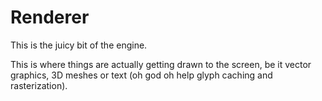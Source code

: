 # Renderer

This is the juicy bit of the engine.

This is where things are actually getting drawn to the screen, be it vector graphics, 3D meshes or text (oh god oh 
help glyph caching and rasterization). 
